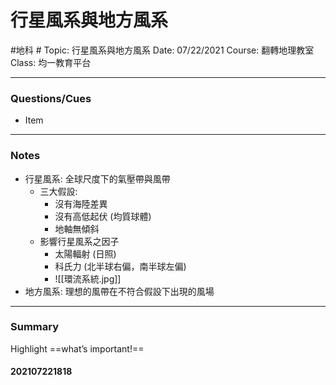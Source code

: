 # 行星風系與地方風系
#地科 #
Topic: 行星風系與地方風系
Date: 07/22/2021
Course: 翻轉地理教室
Class: 均一教育平台

---

### Questions/Cues
- Item
---
### Notes
- 行星風系: 全球尺度下的氣壓帶與風帶
	- 三大假設:
		- 沒有海陸差異
		- 沒有高低起伏 (均質球體)
		- 地軸無傾斜
	- 影響行星風系之因子
		- 太陽輻射 (日照)
		- 科氏力 (北半球右偏，南半球左偏)
		- ![[環流系統.jpg]]
- 地方風系: 理想的風帶在不符合假設下出現的風場
---
### Summary
Highlight     ==what’s important!==

#### 202107221818